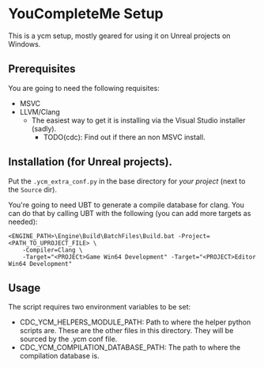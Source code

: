 # YouCompleteMe Setup

This is a ycm setup, mostly geared for using it on Unreal projects on Windows.

## Prerequisites

You are going to need the following requisites:

- MSVC
- LLVM/Clang
  - The easiest way to get it is installing via the Visual Studio installer (sadly).
	- TODO(cdc): Find out if there an non MSVC install.


## Installation (for Unreal projects).

Put the `.ycm_extra_conf.py` in the base directory for _your project_ (next to the `Source` dir).

You're going to need UBT to generate a compile database for clang.
You can do that by calling UBT with the following (you can add more targets as needed):

```
<ENGINE_PATH>\Engine\Build\BatchFiles\Build.bat -Project=<PATH_TO_UPROJECT_FILE> \
	-Compiler=Clang \
	-Target="<PROJECt>Game Win64 Development" -Target="<PROJECT>Editor Win64 Development"
```

## Usage

The script requires two environment variables to be set:

- CDC_YCM_HELPERS_MODULE_PATH: Path to where the helper python scripts are. These are the other files
                               in this directory. They will be sourced by the .ycm conf file.
- CDC_YCM_COMPILATION_DATABASE_PATH: The path to where the compilation database is.
